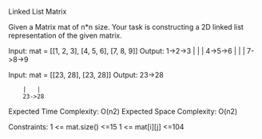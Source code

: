 Linked List Matrix


Given a Matrix mat of n*n size. Your task is constructing a 2D linked list representation of the given matrix.

Input: mat = [[1, 2, 3], [4, 5, 6], [7, 8, 9]]
Output: 1->2->3
        |  |  |
        4->5->6
        |  |  |
        7->8->9

Input: mat = [[23, 28], [23, 28]]
Output: 23->28

        |   |
        23->28

Expected Time Complexity: O(n2)
Expected Space Complexity: O(n2)

Constraints:
1 <= mat.size() <=15
1 <= mat[i][j] <=104

